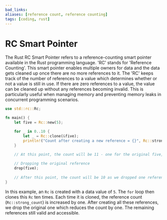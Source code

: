 ```yaml
---
bad_links: 
aliases: [reference count, reference counting]
tags: [coding, rust]
---
```

# RC Smart Pointer

The Rust RC Smart Pointer refers to a reference-counting smart pointer available in the Rust programming language. 'RC' stands for 'Reference Counting'. This smart pointer enables multiple owners for data and the data gets cleaned up once there are no more references to it. The 'RC' keeps track of the number of references to a value which determines whether or not a value is still in use. If there are zero references to a value, the value can be cleaned up without any references becoming invalid. This is particularly useful when managing memory and preventing memory leaks in concurrent programming scenarios.

```rust
use std::rc::Rc;

fn main() {
    let five = Rc::new(5);

    for _ in 0..10 {
        let _ = Rc::clone(&five);
        println!("Count after creating a new reference = {}", Rc::strong_count(&five));
    }
    
    // At this point, the count will be 11 - one for the original five, and then ten for each clone

    // Dropping the original reference
    drop(five);
    
    // After this point, the count will be 10 as we dropped one reference
}
```
In this example, an `Rc` is created with a data value of `5`. The `for` loop then clones this `Rc` ten times. Each time it is cloned, the reference count (`Rc::strong_count`) is increased by one. After creating all these references, we drop the original one which reduces the count by one. The remaining references still valid and accessible.